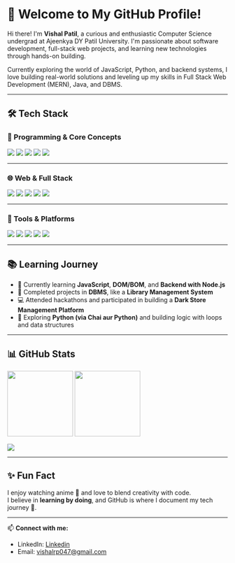 # 🚀 Welcome to My GitHub Profile! 

Hi there! I'm **Vishal Patil**, a curious and enthusiastic Computer Science undergrad at Ajeenkya DY Patil University. I'm passionate about software development, full-stack web projects, and learning new technologies through hands-on building.

Currently exploring the world of JavaScript, Python, and backend systems, I love building real-world solutions and leveling up my skills in Full Stack Web Development (MERN), Java, and DBMS.

---

## 🛠️ Tech Stack 

### 🔹 Programming & Core Concepts 
<p align="left">
 <img src="https://img.shields.io/badge/C-00599C?style=for-the-badge&logo=c&logoColor=white" />
 <img src="https://img.shields.io/badge/Java-007396?style=for-the-badge&logo=java&logoColor=white" />
 <img src="https://img.shields.io/badge/JavaScript-F7DF1E?style=for-the-badge&logo=javascript&logoColor=black" />
 <img src="https://img.shields.io/badge/HTML-E34F26?style=for-the-badge&logo=html5&logoColor=white" />
 <img src="https://img.shields.io/badge/CSS-1572B6?style=for-the-badge&logo=css3&logoColor=white" />
</p>

---

### 🌐 Web & Full Stack 
<p align="left">
 <img src="https://img.shields.io/badge/React-20232A?style=for-the-badge&logo=react&logoColor=61DAFB" />
 <img src="https://img.shields.io/badge/Node.js-339933?style=for-the-badge&logo=nodedotjs&logoColor=white" />
 <img src="https://img.shields.io/badge/Express.js-000000?style=for-the-badge&logo=express&logoColor=white" />
 <img src="https://img.shields.io/badge/MongoDB-47A248?style=for-the-badge&logo=mongodb&logoColor=white" />
 <img src="https://img.shields.io/badge/MySQL-4479A1?style=for-the-badge&logo=mysql&logoColor=white" />
</p>

---

### 🧰 Tools & Platforms 
<p align="left">
 <img src="https://img.shields.io/badge/Git-F05032?style=for-the-badge&logo=git&logoColor=white" />
 <img src="https://img.shields.io/badge/GitHub-181717?style=for-the-badge&logo=github&logoColor=white" />
 <img src="https://img.shields.io/badge/VS%20Code-007ACC?style=for-the-badge&logo=visual-studio-code&logoColor=white" />
 <img src="https://img.shields.io/badge/Apple-000000?style=for-the-badge&logo=apple&logoColor=white" />
 <img src="https://img.shields.io/badge/Windows-0078D6?style=for-the-badge&logo=windows&logoColor=white" />
</p>

---

## 📚 Learning Journey

- 🔄 Currently learning **JavaScript**, **DOM/BOM**, and **Backend with Node.js**
- 🎯 Completed projects in **DBMS**, like a **Library Management System**
- 💻 Attended hackathons and participated in building a **Dark Store Management Platform**
- 🌱 Exploring **Python (via Chai aur Python)** and building logic with loops and data structures

---

## 📊 GitHub Stats

<p align="left">
  <img src="https://github-readme-stats.vercel.app/api?username=CodeX047&show_icons=true&theme=tokyonight" height="150" />
  <img src="https://github-readme-stats.vercel.app/api/top-langs/?username=CodeX047&layout=compact&theme=tokyonight" height="150" />
</p>

<p align="left">
  <img src="https://github-readme-streak-stats.herokuapp.com/?user=CodeX047&theme=tokyonight" />
</p>

---

## ✨ Fun Fact

I enjoy watching anime 🎌 and love to blend creativity with code.  
I believe in **learning by doing**, and GitHub is where I document my tech journey 🚀.

---

📫 **Connect with me:**
- LinkedIn: [Linkedin](https://www.linkedin.com/in/vishal-ravindra-patil/)
- Email: vishalrp047@gmail.com
